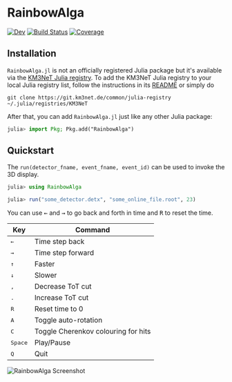 # RainbowAlga

[![Dev](https://img.shields.io/badge/docs-dev-blue.svg)](https://tgal.gitlab.io/RainbowAlga.jl/dev)
[![Build Status](https://git.km3net.de/tgal/RainbowAlga.jl/badges/main/pipeline.svg)](https://git.km3net.de/tgal/RainbowAlga.jl/pipelines)
[![Coverage](https://git.km3net.de/tgal/RainbowAlga.jl/badges/main/coverage.svg)](https://git.km3net.de/tgal/RainbowAlga.jl/commits/main)

## Installation

`RainbowAlga.jl` is not an officially registered Julia package but it's available via
the [KM3NeT Julia registry](https://git.km3net.de/common/julia-registry). To add
the KM3NeT Julia registry to your local Julia registry list, follow the
instructions in its
[README](https://git.km3net.de/common/julia-registry#adding-the-registry) or simply do

``` shell
git clone https://git.km3net.de/common/julia-registry ~/.julia/registries/KM3NeT
```

    
After that, you can add `RainbowAlga.jl` just like any other Julia package:

``` julia
julia> import Pkg; Pkg.add("RainbowAlga")
```

    
## Quickstart

The `run(detector_fname, event_fname, event_id)` can be used to invoke the 3D display.

``` julia
julia> using RainbowAlga

julia> run("some_detector.detx", "some_online_file.root", 23)
```

You can use <kbd>&larr;</kbd> and <kbd>&rarr;</kbd> to go back and forth in time and <kbd>R</kbd> to reset the time.

| Key               | Command                             |
|-------------------|-------------------------------------|
| <kbd>&larr;</kbd> | Time step back                      |
| <kbd>&rarr;</kbd> | Time step forward                   |
| <kbd>&uarr;</kbd> | Faster                              |
| <kbd>&darr;</kbd> | Slower                              |
| <kbd>,</kbd>      | Decrease ToT cut                    |
| <kbd>.</kbd>      | Increase ToT cut                    |
| <kbd>R</kbd>      | Reset time to 0                     |
| <kbd>A</kbd>      | Toggle auto-rotation                |
| <kbd>C</kbd>      | Toggle Cherenkov colouring for hits |
| <kbd>Space</kbd>  | Play/Pause                          |
| <kbd>Q</kbd>      | Quit                                |


![RainbowAlga Screenshot](https://git.km3net.de/tgal/RainbowAlga.jl/-/raw/main/docs/images/RainbowAlga_Screenshot.png?ref_type=heads)

